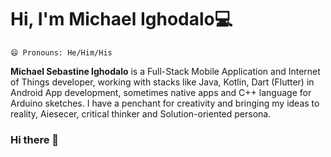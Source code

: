 
# Hi, I'm Michael Ighodalo💻

    😄 Pronouns: He/Him/His
**Michael Sebastine Ighodalo** is a Full-Stack Mobile Application and Internet of Things developer, working with stacks like
Java, Kotlin, Dart (Flutter) in Android App development, sometimes native apps and C++ language for Arduino sketches.
I have a penchant for creativity and bringing my ideas to reality, Aiesecer, critical thinker and Solution-oriented persona.

### Hi there 👋

<!--
**Michael-Ighodalo/Michael-Ighodalo** is a ✨ _special_ ✨ repository because its `README.md` (this file) appears on your GitHub profile.

Here are some ideas to get you started:

- 🔭 I’m currently working on ...
- 🌱 I’m currently learning ...
- 👯 I’m looking to collaborate on ...
- 🤔 I’m looking for help with ...
- 💬 Ask me about ...
- 📫 How to reach me: ...
- 😄 Pronouns: ...
- ⚡ Fun fact: ...
-->

